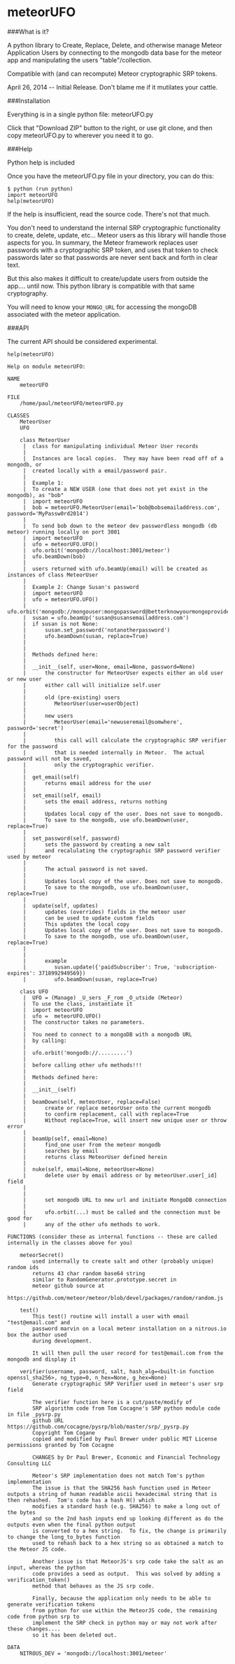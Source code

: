 meteorUFO
=========

###What is it?


A python library to Create, Replace, Delete, and otherwise manage Meteor Application Users
by connecting to the mongodb data base for the meteor app and manipulating the users "table"/collection.

Compatible with (and can recompute) Meteor cryptographic SRP tokens.

April 26, 2014 -- Initial Release.  Don't blame me if it mutilates your cattle.

###Installation

Everything is in a single python file: meteorUFO.py

Click that "Download ZIP" button to the right, or use git clone, and then
copy meteorUFO.py to wherever you need it to go.  


###Help

Python help is included

Once you have the meteorUFO.py file in your directory, you can do this:

```
$ python (run python)
import meteorUFO
help(meteorUFO)
```

If the help is insufficient, read the source code.  There's not that much.

You don't need to understand the internal  SRP cryptographic functionality 
to create, delete, update, etc... Meteor users as this library will handle
those aspects for you.  In summary, the Meteor framework replaces user passwords
with a cryptographic SRP token, and uses that token to check passwords later so
that passwords are never sent back and forth in clear text. 

But this also makes it difficult to create/update users from outside the app.... until now. 
This python library is compatible with that same cryptography.


You will need to know your `MONGO_URL` for accessing the mongoDB associated
with the meteor application.  

###API

The current API should be considered experimental.  

```
help(meteorUFO)

Help on module meteorUFO:

NAME
    meteorUFO

FILE
    /home/paul/meteorUFO/meteorUFO.py

CLASSES
    MeteorUser
    UFO
    
    class MeteorUser
     |  class for manipulating individual Meteor User records
     |  
     |  Instances are local copies.  They may have been read off of a mongodb, or
     |  created locally with a email/password pair.
     |  
     |  Example 1:
     |  To create a NEW USER (one that does not yet exist in the mongodb), as "bob"
     |  import meteorUFO
     |  bob = meteorUFO.MeteorUser(email='bob@bobsemailaddress.com', password='MyPassw0rd2014')
     |  
     |  To send bob down to the meteor dev passwordless mongodb (db meteor) running locally on port 3001
     |  import meteorUFO
     |  ufo = meteorUFO.UFO()
     |  ufo.orbit('mongodb://localhost:3001/meteor')
     |  ufo.beamDown(bob)
     |  
     |  users returned with ufo.beamUp(email) will be created as instances of class MeteorUser
     |  
     |  Example 2: Change Susan's password
     |  import meteorUFO
     |  ufo = meteorUFO.UFO()
     |  ufo.orbit('mongodb://mongouser:mongopassword@betterknowyourmongoprovider.com/meteor')
     |  susan = ufo.beamUp('susan@susansemailaddress.com')
     |  if susan is not None:      
     |      susan.set_password('notanotherpassword')
     |      ufo.beamDown(susan, replace=True)
     |  
     |  
     |  Methods defined here:
     |  
     |  __init__(self, user=None, email=None, password=None)
     |      the constructor for MeteorUser expects either an old user or new user
     |      either call will initialize self.user
     |      
     |      old (pre-existing) users
     |         MeteorUser(user=userObject)
     |         
     |      new users
     |         MeteorUser(email='newuseremail@somwhere', password='secret')
     |         
     |         this call will calculate the cryptographic SRP verifier for the password
     |         that is needed internally in Meteor.  The actual password will not be saved,
     |         only the cryptographic verifier.
     |  
     |  get_email(self)
     |      returns email address for the user
     |  
     |  set_email(self, email)
     |      sets the email address, returns nothing
     |      
     |      Updates local copy of the user. Does not save to mongodb. 
     |      To save to the mongodb, use ufo.beamDown(user, replace=True)
     |  
     |  set_password(self, password)
     |      sets the password by creating a new salt
     |      and recalulating the cryptographic SRP password verifier used by meteor
     |      
     |      The actual password is not saved.
     |      
     |      Updates local copy of the user. Does not save to mongodb. 
     |      To save to the mongodb, use ufo.beamDown(user, replace=True)
     |  
     |  update(self, updates)
     |      updates (overrides) fields in the meteor user
     |      can be used to update custom fields
     |      This updates the local copy
     |      Updates local copy of the user. Does not save to mongodb. 
     |      To save to the mongodb, use ufo.beamDown(user, replace=True)
     |      
     |      
     |      example
     |         susan.update({'paidSubscriber': True, 'subscription-expires': 3718992949569})
     |         ufo.beamDown(susan, replace=True)
    
    class UFO
     |  UFO = (Manage) _U_sers _F_rom _O_utside (Meteor)
     |  To use the class, instantiate it
     |  import meteorUFO
     |  ufo =  meteorUFO.UFO()
     |  The constructor takes no parameters.
     |  
     |  You need to connect to a mongoDB with a mongodb URL 
     |  by calling:
     |  
     |  ufo.orbit('mongodb://.........')
     |  
     |  before calling other ufo methods!!!
     |  
     |  Methods defined here:
     |  
     |  __init__(self)
     |  
     |  beamDown(self, meteorUser, replace=False)
     |      create or replace meteorUser onto the current mongodb
     |      to confirm replacement, call with replace=True
     |      Without replace=True, will insert new unique user or throw error
     |  
     |  beamUp(self, email=None)
     |      find_one user from the meteor mongodb
     |      searches by email
     |      returns class MeteorUser defined herein
     |  
     |  nuke(self, email=None, meteorUser=None)
     |      delete user by email address or by meteorUser.user[_id] field
     |  
     |  
     |      set mongodb URL to new url and initiate MongoDB connection
     |      
     |      ufo.orbit(...) must be called and the connection must be good for
     |      any of the other ufo methods to work.

FUNCTIONS (consider these as internal functions -- these are called internally in the classes above for you)

    meteorSecret()
        used internally to create salt and other (probably unique) random ids
        returns 43 char random base64 string 
        similar to RandomGenerator.prototype.secret in 
        meteor github source at 
        https://github.com/meteor/meteor/blob/devel/packages/random/random.js
    
    test()
        This test() routine will install a user with email "test@email.com" and
        password marvin on a local meteor installation on a nitrous.io box the author used
        during development.
        
        It will then pull the user record for test@email.com from the mongodb and display it
    
    verifier(username, password, salt, hash_alg=<built-in function openssl_sha256>, ng_type=0, n_hex=None, g_hex=None)
        Generate cryptographic SRP Verifier used in meteor's user srp field
        
        The verifier function here is a cut/paste/modify of 
        SRP algorithm code from Tom Cocagne's SRP python module code in file _pysrp.py
        github URL https://github.com/cocagne/pysrp/blob/master/srp/_pysrp.py
        Copyright Tom Cogane
        copied and modified by Paul Brewer under public MIT License permissions granted by Tom Cocagne 
        
        CHANGES by Dr Paul Brewer, Economic and Financial Technology Consulting LLC
        
        Meteor's SRP implementation does not match Tom's python implementation
        The issue is that the SHA256 hash function used in Meteor outputs a string of human readable ascii hexadecimal string that is then rehashed.  Tom's code has a hash H() which 
        modifies a standard hash (e.g. SHA256) to make a long out of the bytes  
        and so the 2nd hash inputs end up looking different as do the outputs even when the final python output
        is converted to a hex string.  To fix, the change is primarily to change the long_to_bytes function
        used to rehash back to a hex string so as obtained a match to the Meteor JS code. 
 
        Another issue is that MeteorJS's srp code take the salt as an input, whereas the python
        code provides a seed as output.  This was solved by adding a verification_token() 
        method that behaves as the JS srp code.
        
        Finally, because the application only needs to be able to generate verification tokens
        from python for use within the MeteorJS code, the remaining code from python srp to 
        implement the SRP check in python may or may not work after these changes.... 
        so it has been deleted out.

DATA
    NITROUS_DEV = 'mongodb://localhost:3001/meteor'

```




